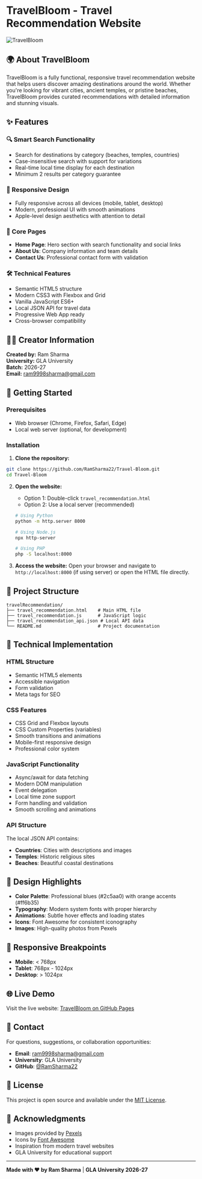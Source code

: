 # TravelBloom - Travel Recommendation Website

![TravelBloom](https://images.pexels.com/photos/1285625/pexels-photo-1285625.jpeg?auto=compress&cs=tinysrgb&w=400)

## 🌍 About TravelBloom

TravelBloom is a fully functional, responsive travel recommendation website that helps users discover amazing destinations around the world. Whether you're looking for vibrant cities, ancient temples, or pristine beaches, TravelBloom provides curated recommendations with detailed information and stunning visuals.

## ✨ Features

### 🔍 Smart Search Functionality
- Search for destinations by category (beaches, temples, countries)
- Case-insensitive search with support for variations
- Real-time local time display for each destination
- Minimum 2 results per category guarantee

### 📱 Responsive Design
- Fully responsive across all devices (mobile, tablet, desktop)
- Modern, professional UI with smooth animations
- Apple-level design aesthetics with attention to detail

### 🎯 Core Pages
- **Home Page**: Hero section with search functionality and social links
- **About Us**: Company information and team details
- **Contact Us**: Professional contact form with validation

### 🛠 Technical Features
- Semantic HTML5 structure
- Modern CSS3 with Flexbox and Grid
- Vanilla JavaScript ES6+ 
- Local JSON API for travel data
- Progressive Web App ready
- Cross-browser compatibility

## 👨‍💻 Creator Information

**Created by:** Ram Sharma  
**University:** GLA University  
**Batch:** 2026-27  
**Email:** ram9998sharma@gmail.com  

## 🚀 Getting Started

### Prerequisites
- Web browser (Chrome, Firefox, Safari, Edge)
- Local web server (optional, for development)

### Installation

1. **Clone the repository:**
```bash
git clone https://github.com/RamSharma22/Travel-Bloom.git
cd Travel-Bloom
```

2. **Open the website:**
   - Option 1: Double-click `travel_recommendation.html`
   - Option 2: Use a local server (recommended)
   ```bash
   # Using Python
   python -m http.server 8000
   
   # Using Node.js
   npx http-server
   
   # Using PHP
   php -S localhost:8000
   ```

3. **Access the website:**
   Open your browser and navigate to `http://localhost:8000` (if using server) or open the HTML file directly.

## 📂 Project Structure

```
travelRecommendation/
├── travel_recommendation.html    # Main HTML file
├── travel_recommendation.js      # JavaScript logic
├── travel_recommendation_api.json # Local API data
└── README.md                     # Project documentation
```

## 🔧 Technical Implementation

### HTML Structure
- Semantic HTML5 elements
- Accessible navigation
- Form validation
- Meta tags for SEO

### CSS Features
- CSS Grid and Flexbox layouts
- CSS Custom Properties (variables)
- Smooth transitions and animations
- Mobile-first responsive design
- Professional color system

### JavaScript Functionality
- Async/await for data fetching
- Modern DOM manipulation
- Event delegation
- Local time zone support
- Form handling and validation
- Smooth scrolling and animations

### API Structure
The local JSON API contains:
- **Countries**: Cities with descriptions and images
- **Temples**: Historic religious sites
- **Beaches**: Beautiful coastal destinations

## 🎨 Design Highlights

- **Color Palette**: Professional blues (#2c5aa0) with orange accents (#ff6b35)
- **Typography**: Modern system fonts with proper hierarchy
- **Animations**: Subtle hover effects and loading states
- **Icons**: Font Awesome for consistent iconography
- **Images**: High-quality photos from Pexels

## 📱 Responsive Breakpoints

- **Mobile**: < 768px
- **Tablet**: 768px - 1024px  
- **Desktop**: > 1024px

## 🌐 Live Demo

Visit the live website: [TravelBloom on GitHub Pages](https://ramsharma22.github.io/Travel-Bloom/)

## 📧 Contact

For questions, suggestions, or collaboration opportunities:

- **Email**: ram9998sharma@gmail.com
- **University**: GLA University
- **GitHub**: [@RamSharma22](https://github.com/RamSharma22)

## 📄 License

This project is open source and available under the [MIT License](LICENSE).

## 🙏 Acknowledgments

- Images provided by [Pexels](https://pexels.com)
- Icons by [Font Awesome](https://fontawesome.com)
- Inspiration from modern travel websites
- GLA University for educational support

---

**Made with ❤️ by Ram Sharma** | **GLA University 2026-27**